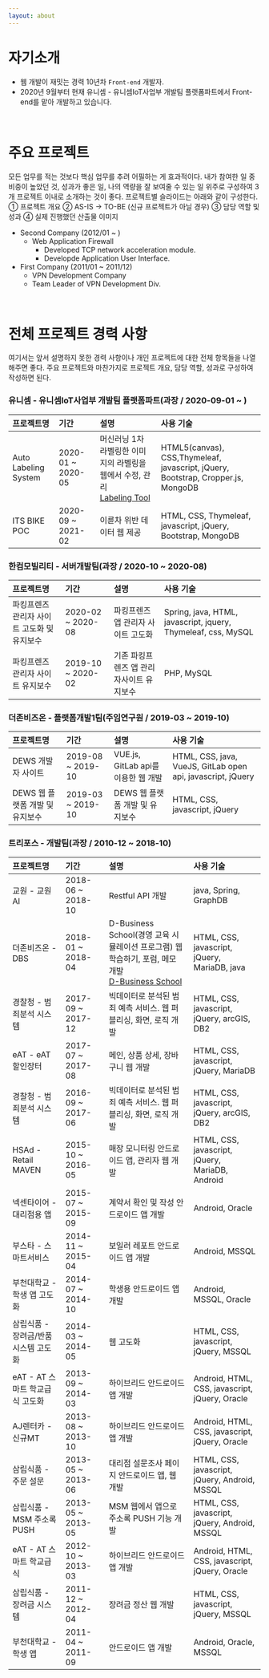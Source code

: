 ```yaml
---
layout: about 
---
```


# 자기소개

* 웹 개발이 재밋는 경력 10년차 `Front-end` 개발자.
* 2020년 9월부터 현재 유니셈 - 유니셈IoT사업부 개발팀 플랫폼파트에서 Front-end를 맡아 개발하고 있습니다.

<br/>

# 주요 프로젝트

모든 업무를 적는 것보다 핵심 업무를 추려 어필하는 게 효과적이다. 내가 참여한 일 중 비중이 높았던 것, 성과가 좋은 일, 나의 역량을 잘 보여줄 수 있는 일 위주로 구성하여 3개 프로젝트 이내로 소개하는 것이 좋다. 프로젝트별 슬라이드는 아래와 같이 구성한다.
① 프로젝트 개요
② AS-IS → TO-BE (신규 프로젝트가 아닐 경우)
③ 담당 역할 및 성과
④ 실제 진행했던 산출물 이미지

* Second Company (2012/01 ~ )
  * Web Application Firewall
    * Developed TCP network acceleration module.
    * Developde Application User Interface.
* First Company (2011/01 ~ 2011/12)
  * VPN Development Company
  * Team Leader of VPN Development Div.

<br/>


# 전체 프로젝트 경력 사항

여기서는 앞서 설명하지 못한 경력 사항이나 개인 프로젝트에 대한 전체 항목들을 나열해주면 좋다. 주요 프로젝트와 마찬가지로 프로젝트 개요, 담당 역할, 성과로 구성하여 작성하면 된다.


### 유니셈 - 유니셈IoT사업부 개발팀 플랫폼파트(과장 / 2020-09-01 ~ )

  |프로젝트명|기간|설명|사용 기술|
  |:-------|:-------|:-------|:-------|
  |Auto Labeling System|2020-01 ~ 2020-05|머신러닝 1차 라벨링한 이미지의 라벨링을 웹에서 수정, 관리<br>[Labeling Tool](https://github.com/minilgl/auto_labeling)|HTML5(canvas), CSS,Thymeleaf, javascript, jQuery, Bootstrap, Cropper.js, MongoDB|
  |ITS BIKE POC|2020-09 ~ 2021-02|이륜차 위반 데이터 웹 제공|HTML, CSS, Thymeleaf, javascript, jQuery, Bootstrap, MongoDB|


### 한컴모빌리티 - 서버개발팀(과장 / 2020-10 ~ 2020-08)
  
  |프로젝트명|기간|설명|사용 기술|
  |:-------|:-------|:-------|:-------|
  |파킹프렌즈 관리자 사이트 고도화 및 유지보수|2020-02 ~ 2020-08|파킹프렌즈 앱 관리자 사이트 고도화|Spring, java, HTML, javascript, jquery, Thymeleaf, css, MySQL|
  |파킹프렌즈 관리자 사이트 유지보수|2019-10 ~ 2020-02|기존 파킹프렌즈 앱 관리자사이트 유지보수|PHP, MySQL|


### 더존비즈온 - 플랫폼개발1팀(주임연구원 / 2019-03 ~ 2019-10)

  |프로젝트명|기간|설명|사용 기술|
  |:-------|:-------|:-------|:-------|
  |DEWS 개발자 사이트|2019-08 ~ 2019-10|VUE.js, GitLab api를 이용한 웹 개발|HTML, CSS, java, VueJS, GitLab open api, javascript, jQuery|
  |DEWS 웹 플랫폼 개발 및 유지보수|2019-03 ~ 2019-10|DEWS 웹 플랫폼 개발 및 유지보수|HTML, CSS, javascript, jQuery|


### 트리포스 - 개발팀(과장 / 2010-12 ~ 2018-10)

  |프로젝트명|기간|설명|사용 기술|
  |:-------|:-------|:-------|:-------|
  |교원 - 교원 AI|2018-06 ~ 2018-10|Restful API 개발|java, Spring, GraphDB|
  |더존비즈온 - DBS|2018-01 ~ 2018-04|D-Business School(경영 교육 시뮬레이션 프로그램) 웹 학습하기, 포럼, 메모 개발<br>[D-Business School](http://dbs.douzone.com/)|HTML, CSS, javascript, jQuery, MariaDB, java|
  |경찰청 - 범죄분석 시스템|2017-09 ~ 2017-12|빅데이터로 분석된 범죄 예측 서비스. 웹 퍼블리싱, 화면, 로직 개발|HTML, CSS, javascript, jQuery, arcGIS, DB2|
  |eAT - eAT 할인장터|2017-07 ~ 2017-08|메인, 상품 상세, 장바구니 웹 개발|HTML, CSS, javascript, jQuery, MariaDB|
  |경찰청 - 범죄분석 시스템|2016-09 ~ 2017-06|빅데이터로 분석된 범죄 예측 서비스. 웹 퍼블리싱, 화면, 로직 개발|HTML, CSS, javascript, jQuery, arcGIS, DB2|
  |HSAd - Retail MAVEN|2015-10 ~ 2016-05|매장 모니터링 안드로이드 앱, 관리자 웹 개발|HTML, CSS, javascript, jQuery, MariaDB, Android|
  |넥센타이어 - 대리점용 앱|2015-07 ~ 2015-09|계약서 확인 및 작성 안드로이드 앱 개발|Android, Oracle|
  |부스타 - 스마트서비스|2014-11 ~ 2015-04|보일러 레포트 안드로이드 앱 개발|Android, MSSQL|
  |부천대학교 - 학생 앱 고도화|2014-07 ~ 2014-10|학생용 안드로이드 앱 개발|Android, MSSQL, Oracle|
  |삼립식품 - 장려금/반품 시스템 고도화|2014-03 ~ 2014-05|웹 고도화|HTML, CSS, javascript, jQuery, MSSQL|
  |eAT - AT 스마트 학교급식 고도화|2013-09 ~ 2014-03|하이브리드 안드로이드 앱 개발|Android, HTML, CSS, javascript, jQuery, Oracle|
  |AJ렌터카 - 신규MT|2013-08 ~ 2013-10|하이브리드 안드로이드 앱 개발|Android, HTML, CSS, javascript, jQuery, Oracle|
  |삼립식품 - 주문 설문|2013-05 ~ 2013-06|대리점 설문조사 페이지 안드로이드 앱, 웹 개발|HTML, CSS, javascript, jQuery, Android, MSSQL|
  |삼립식품 - MSM 주소록 PUSH|2013-05 ~ 2013-05|MSM 웹에서 앱으로 주소록 PUSH 기능 개발|HTML, CSS, javascript, jQuery, Android, MSSQL|
  |eAT - AT 스마트 학교급식|2012-10 ~ 2013-03|하이브리드 안드로이드 앱 개발|Android, HTML, CSS, javascript, jQuery, Oracle|
  |삼립식품 - 장려금 시스템|2011-12 ~ 2012-04|장려금 정산 웹 개발|HTML, CSS, javascript, jQuery, MSSQL|
  |부천대학교 - 학생 앱|2011-04 ~ 2011-09|안드로이드 앱 개발|Android, Oracle, MSSQL|






